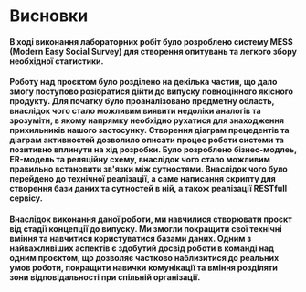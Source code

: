 # Висновки

#### В ході виконання лабораторних робіт було розроблено систему MESS (Modern Easy Social Survey) для створення опитувань та легкого збору необхідної статистики.

#### Роботу над проєктом було розділено на декілька частин, що дало змогу поступово розібратися дійти до випуску повноцінного якісного продукту. Для початку було проаналізовано предметну область, внаслідок чого стало можливим виявити недоліки аналогів та зрозуміти, в якому напрямку необхідно рухатися для знаходження прихильників нашого застосунку. Створення діаграм прецедентів та діаграм активностей дозволило описати процес роботи системи та позитивно вплинути на хід розробки. Було розроблено бізнес-модлеь, ER-модель та реляційну схему, внаслідок чого стало можливим правильно встановити зв'язки між сутностями. Внаслідок чого було перейдено до технічної реалізації, а саме написання скрипту для створення бази даних та сутностей в ній, а також реалізації RESTfull сервісу.

#### Внаслідок виконання даної роботи, ми навчилися створювати проєкт від стадії концепції до випуску. Ми змогли покращити свої технічні вміння та навчитися користуватися базами даних. Одним з найважливіших аспектів є здобутий досвід роботи в команді над одним проєктом, що дозволяє частково наблизитися до реальних умов роботи, покращити навички комунікації та вміння розділяти зони відповідальності при спільній організації.
